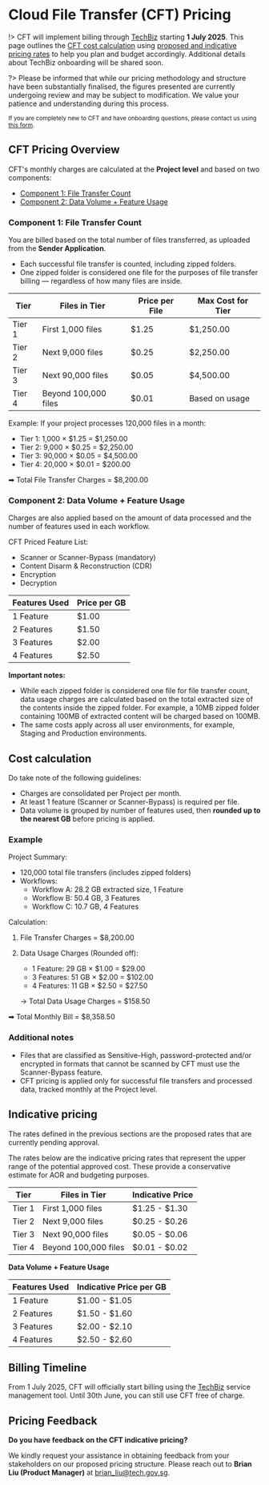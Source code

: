 # Cloud File Transfer (CFT) Pricing

!> CFT will implement billing through [TechBiz](https://www.developer.tech.gov.sg/products/categories/platform/techbiz/overview.html) starting **1 July 2025**. This page outlines the [CFT cost calculation](#cft-cost) using [proposed and indicative pricing rates](#understanding-proposed-and-indicative-pricing-rates) to help you plan and budget accordingly. Additional details about TechBiz onboarding will be shared soon.

?> Please be informed that while our pricing methodology and structure have been substantially finalised, the figures presented are currently undergoing review and may be subject to modification. We value your patience and understanding during this process.

<small>If you are completely new to CFT and have onboarding questions, please contact us using [this form](https://form.gov.sg/665978af9040a6be24d3978b?665982626cae0284c464a22a=Cloud+File+Transfer).
</small>

##  CFT Pricing Overview

CFT's monthly charges are calculated at the **Project level** and based on two components:

- [Component 1: File Transfer Count](#component-1-file-transfer-count)
- [Component 2: Data Volume + Feature Usage](#component-2-data-volume--feature-usage)

### Component 1: File Transfer Count

You are billed based on the total number of files transferred, as uploaded from the **Sender Application**.

- Each successful file transfer is counted, including zipped folders.
- One zipped folder is considered one file for the purposes of file transfer billing — regardless of how many files are inside.

|      Tier     |      Files in Tier          |      Price per File     |      Max Cost for Tier     |
|---------------|-----------------------------|-------------------------|----------------------------|
|     Tier 1    |     First 1,000 files       |     $1.25               |     $1,250.00              |
|     Tier 2    |     Next 9,000 files        |     $0.25               |     $2,250.00              |
|     Tier 3    |     Next 90,000 files       |     $0.05               |     $4,500.00              |
|     Tier 4    |     Beyond 100,000 files    |     $0.01               |     Based on usage         |

Example: If your project processes 120,000 files in a month:

- Tier 1: 1,000 × $1.25 = $1,250.00
- Tier 2: 9,000 × $0.25 = $2,250.00
- Tier 3: 90,000 × $0.05 = $4,500.00
- Tier 4: 20,000 × $0.01 = $200.00

➡ Total File Transfer Charges = $8,200.00

### Component 2: Data Volume + Feature Usage

Charges are also applied based on the amount of data processed and the number of features used in each workflow.

CFT Priced Feature List:
- Scanner or Scanner-Bypass (mandatory)
- Content Disarm & Reconstruction (CDR)
- Encryption
- Decryption

|      Features Used     |      Price per GB     |
|------------------------|-----------------------|
|     1 Feature          |     $1.00             |
|     2 Features         |     $1.50             |
|     3 Features         |     $2.00             |
|     4 Features         |     $2.50             |

**Important notes:**

- While each zipped folder is considered one file for file transfer count, data usage charges are calculated based on the total extracted size of the contents inside the zipped folder. For example, a 10MB zipped folder containing 100MB of extracted content will be charged based on 100MB.
- The same costs apply across all user environments, for example, Staging and Production environments.

## Cost calculation

Do take note of the following guidelines: 
- Charges are consolidated per Project per month.
- At least 1 feature (Scanner or Scanner-Bypass) is required per file.
- Data volume is grouped by number of features used, then **rounded up to the nearest GB** before pricing is applied.

### Example

Project Summary:
- 120,000 total file transfers (includes zipped folders)
- Workflows:
    - Workflow A: 28.2 GB extracted size, 1 Feature
    - Workflow B: 50.4 GB, 3 Features
    - Workflow C: 10.7 GB, 4 Features

Calculation:

1.	File Transfer Charges = $8,200.00
2.	Data Usage Charges (Rounded off):
    - 1 Feature: 29 GB × $1.00 = $29.00
    - 3 Features: 51 GB × $2.00 = $102.00
    - 4 Features: 11 GB × $2.50 = $27.50

    → Total Data Usage Charges = $158.50

➡ Total Monthly Bill = $8,358.50

### Additional notes

- Files that are classified as Sensitive-High, password-protected and/or encrypted in formats that cannot be scanned by CFT must use the Scanner-Bypass feature.
- CFT pricing is applied only for successful file transfers and processed data, tracked monthly at the Project level.

## Indicative pricing

The rates defined in the previous sections are the proposed rates that are currently pending approval.


The rates below are the indicative pricing rates that  represent the upper range of the potential approved cost. These provide a conservative estimate for AOR and budgeting purposes.


|      Tier     |      Files in Tier          |      Indicative Price |  
|---------------|-----------------------------|-------------------------|
|     Tier 1    |     First 1,000 files       |     $1.25 - $1.30       |
|     Tier 2    |     Next 9,000 files        |     $0.25 - $0.26       |   
|     Tier 3    |     Next 90,000 files       |     $0.05 - $0.06       |   
|     Tier 4    |     Beyond 100,000 files    |     $0.01 - $0.02       |   

**Data Volume + Feature Usage**

|      Features Used     |    Indicative Price per GB     |
|------------------------|-----------------------|
|     1 Feature          |     $1.00 - $1.05     |
|     2 Features         |     $1.50 - $1.60     |
|     3 Features         |     $2.00 - $2.10     |
|     4 Features         |     $2.50 - $2.60     |

## Billing Timeline

From 1 July 2025, CFT will officially start billing using the  [TechBiz](https://www.developer.tech.gov.sg/products/categories/platform/techbiz/overview.html) service management tool. Until 30th June, you can still use CFT free of charge.


## Pricing Feedback

 **Do you have feedback on the CFT indicative pricing?**

We kindly request your assistance in obtaining feedback from your stakeholders on our proposed pricing structure. Please reach out to **Brian Liu (Product Manager)** at brian_liu@tech.gov.sg.